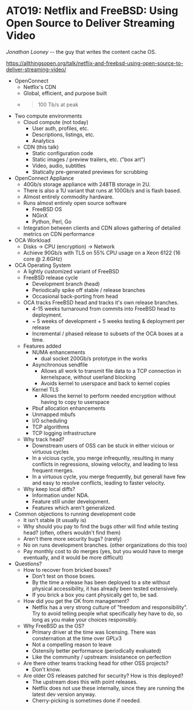 # ATO19: Netflix and FreeBSD: Using Open Source to Deliver Streaming Video


*Jonathan Looney* -- the guy that writes the content cache OS.

https://allthingsopen.org/talk/netflix-and-freebsd-using-open-source-to-deliver-streaming-video/

* OpenConnect
	* Netflix's CDN
	* Global, efficient, and purpose built
	* > 100 Tb/s at peak
* Two compute environments
	* Cloud compute (not today)
		* User auth, profiles, etc.
		* Descriptions, listings, etc.
		* Analytics
	* CDN (this talk)
		* Static configuration code
		* Static images / preview trailers, etc. ("box art")
		* Video, audio, subtitles
		* Statically pre-generated previews for scrubbing
* OpenConnect Appliance
	* 40Gb/s storage appliance with 248TB storage in 2U.
	* There is also a 1U variant that runs at 100Gb/s and is flash based.
	* Almost entirely commodity hardware.
	* Runs almost entirely open source software
		* FreeBSD OS
		* NGinX
		* Python, Perl, Go
	* Integration between clients and CDN allows gathering of detailed
	  metrics on CDN performance
* OCA Workload
	* Disks -> CPU (encryption) -> Network
	* Achieve 90Gb/s with TLS on 55% CPU usage on a Xeon 6122 (16 core @
	  2.6GHz)
* OCA Operating System
	* A lightly customized variant of FreeBSD
	* FreeBSD release cycle
		* Development branch (head)
		* Periodically spike off stable / release branches
		* Occasional back-porting from head
	* OCA tracks FreeBSD head and tracks it's own release branches.
	    * 4-15 weeks turnaround from commits into FreeBSD head to deployment.
	    * ~ 5 weeks of development + 5 weeks testing & deployment per release
	    * Incremental / phased release to subsets of the OCA boxes at a time.
    * Features added
        * NUMA enhancements
            * dual socket 200Gb/s prototype in the works
        * Asynchronous sendfile
            * Allows all work to transmit file data to a TCP connection in kernelspace, without userland blocking
            * Avoids kernel to userspace and back to kernel copies
        * Kernel TLS
            * Allows the kernel to perform needed encryption without having to copy to userspace
        * Pbuf allocation enhancements
        * Unmapped mbufs
        * I/O scheduling
        * TCP algorithms
        * TCP logging infrastructure
    * Why track head?
        * Downstream users of OSS can be stuck in either vicious or virtuous cycles
        * In a vicious cycle, you merge infrequntly, resulting in many conflicts in regressions, slowing velocity, and leading to less frequent merges.
        * In a virtuous cycle, you merge frequently, but generall have few and easy to resolve conflicts, leading to faster velocity.
    * Why keep local diffs?
        * Information under NDA.
        * Feature still under development.
        * Features which aren't generalized.
* Common objections to running development code
    * It isn't stable (it usually is)
    * Why should you pay to find the bugs other will find while testing head? (often, others wouldn't find them)
    * Aren't there more security bugs? (rarely)
    * No on runs development branches. (other organizations do this too)
    * Pay monthly cost to do merges (yes, but you would have to merge eventually, and it would be more difficult)
* Questions?
    * How to recover from bricked boxes?
        * Don't test on those boxes.
        * By the time a release has been deployed to a site without physical accessibility, it has already been tested extensively.
        * If you brick a box you cant physically get to, be sad.
    * How did you get the OK from management?
        * Netflix has a very strong culture of "freedom and responsibility". Try to avoid telling people what specifically hey have to do, so long as you make your choices responsibly.
    * Why FreeBSD as the OS?
        * Primary driver at the time was licensing. There was consternation at the time over GPLv3
        * Not a compelling reason to leave
        * Ostensily better performance (periodically evaluated)
        * Like the community / upstream: insistanece on perfection
    * Are there other teams tracking head for other OSS projects?
        * Don't know.
    * Are older OS releases patched for security? How is this deployed?
        * The upstream does this with point releases.
        * Netflix does not use these internally, since they are running the latest dev version anyway.
        * Cherry-picking is sometimes done if needed.

